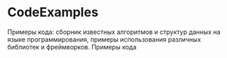 # CodeExamples
Примеры кода: сборник известных алгоритмов и структур данных на языке программирования, примеры использования различных библиотек и фреймворков.
Примеры кода
